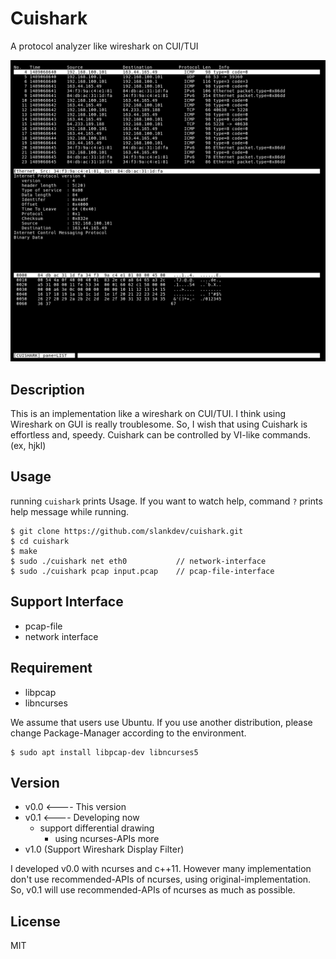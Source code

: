 
# Cuishark

A protocol analyzer like wireshark on CUI/TUI

![screenshot](./imgs/ss1.png)

## Description

This is an implementation like a wireshark on CUI/TUI.  I think using Wireshark
on GUI is really troublesome. So, I wish that using Cuishark is effortless and,
speedy. Cuishark can be controlled by VI-like commands. (ex, hjkl)


## Usage

running ``cuishark`` prints Usage.  If you want to watch help, command ``?``
prints help message while running.

```
$ git clone https://github.com/slankdev/cuishark.git
$ cd cuishark
$ make
$ sudo ./cuishark net eth0           // network-interface
$ sudo ./cuishark pcap input.pcap    // pcap-file-interface
```


## Support Interface

 - pcap-file
 - network interface



## Requirement

 - libpcap
 - libncurses

We assume that users use Ubuntu. If you use another distribution, please change
Package-Manager according to the environment.

```
$ sudo apt install libpcap-dev libncurses5
```



## Version

 - v0.0 <---- This version
 - v0.1 <---- Developing now
    - support differential drawing
		- using ncurses-APIs more
 - v1.0 (Support Wireshark Display Filter)

I developed v0.0 with ncurses and c++11. However many implementation don't use
recommended-APIs of ncurses, using original-implementation. So, v0.1 will use
recommended-APIs of ncurses as much as possible.



## License

MIT


